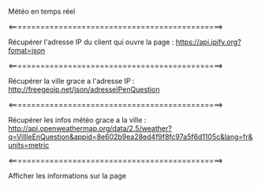 Météo en temps réel

<===============================================>

Récupérer l'adresse IP du client qui ouvre la page :  https://api.ipify.org?fomat=json

<===============================================>

Récupérer la ville grace a l'adresse IP : http://freegeoip.net/json/adresseIPenQuestion

<===============================================>

Récupérer les infos météo grace a la ville : http://api.openweathermap.org/data/2.5/weather?q=VillleEnQuestion&appid=8e602b9ea28ed4f9f8fc97a5f6d1105c&lang=fr&units=metric

<===============================================>

Afficher les informations sur la page
